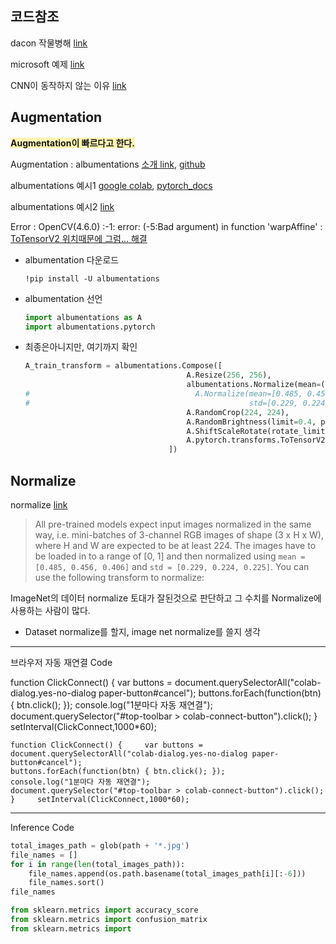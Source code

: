 ## 코드참조

dacon 작물병해 [link](https://dacon.io/competitions/official/235842/codeshare/3682?page=1&dtype=recent)

microsoft 예제 [link](https://docs.microsoft.com/ko-kr/windows/ai/windows-ml/tutorials/pytorch-train-model)

CNN이 동작하지 않는 이유 [link](https://seongkyun.github.io/study/2019/11/21/cnn_problem/)

## Augmentation

**<span style="background-color:#fff5b1;">Augmentation이 빠르다고 한다.</span>**

Augmentation : albumentations [소개 link](https://hoya012.github.io/blog/albumentation_tutorial/), [github](https://github.com/albumentations-team/albumentations)

albumentations 예시1 [google colab](https://colab.research.google.com/drive/1JuZ23u0C0gx93kV0oJ8Mq0B6CBYhPLXy#scrollTo=hZ8Qrm0tdR3-&forceEdit=true&sandboxMode=true), [pytorch_docs](https://vfdev-5-albumentations.readthedocs.io/en/docs_pytorch_fix/api/augmentations.html)

albumentations 예시2 [link](https://deep-learning-study.tistory.com/673)

Error : OpenCV(4.6.0) :\-1: error: (-5:Bad argument) in function 'warpAffine' : <u>ToTensorV2 위치때문에 그럼... 해결</u>

- albumentation 다운로드

  ```shell
  !pip install -U albumentations
  ```

- albumentation 선언

  ```python
  import albumentations as A
  import albumentations.pytorch

- 최종은아니지만, 여기까지 확인

  ```python
  A_train_transform = albumentations.Compose([
                                      A.Resize(256, 256),
                                      albumentations.Normalize(mean=(0.5, 0.5, 0.5), std=(0.5, 0.5, 0.5)),
  #                                     A.Normalize(mean=[0.485, 0.456, 0.406],
  #                                                 std=[0.229, 0.224, 0.225]),
                                      A.RandomCrop(224, 224),
                                      A.RandomBrightness(limit=0.4, p=0.5),
                                      A.ShiftScaleRotate(rotate_limit=20, p=0.5, border_mode=cv2.BORDER_CONSTANT),
                                      A.pytorch.transforms.ToTensorV2(),
                                  ])
  ```



## Normalize

normalize [link](https://pytorch.org/vision/stable/models.html)

> All pre-trained models expect input images normalized in the same way, i.e. mini-batches of 3-channel RGB images of shape (3 x H x W), where H and W are expected to be at least 224. The images have to be loaded in to a range of [0, 1] and then normalized using `mean = [0.485, 0.456, 0.406]` and `std = [0.229, 0.224, 0.225]`. You can use the following transform to normalize:

ImageNet의 데이터 normalize 토대가 잘된것으로 판단하고 그 수치를 Normalize에 사용하는 사람이 많다.

- Dataset normalize를 할지, image net normalize를 쓸지 생각

---



브라우저 자동 재연결 Code

function ClickConnect() {     var buttons = document.querySelectorAll("colab-dialog.yes-no-dialog paper-button#cancel");     buttons.forEach(function(btn) { btn.click(); });     console.log("1분마다 자동 재연결");     document.querySelector("#top-toolbar > colab-connect-button").click(); }     setInterval(ClickConnect,1000*60);

```console
function ClickConnect() {     var buttons = document.querySelectorAll("colab-dialog.yes-no-dialog paper-button#cancel");
buttons.forEach(function(btn) { btn.click(); });
console.log("1분마다 자동 재연결");
document.querySelector("#top-toolbar > colab-connect-button").click(); }     setInterval(ClickConnect,1000*60);
```



---



Inference Code

```python
total_images_path = glob(path + '*.jpg')
file_names = []
for i in range(len(total_images_path)):
    file_names.append(os.path.basename(total_images_path[i][:-6]))
    file_names.sort()
file_names
```

```python
from sklearn.metrics import accuracy_score
from sklearn.metrics import confusion_matrix
from sklearn.metrics import
```

